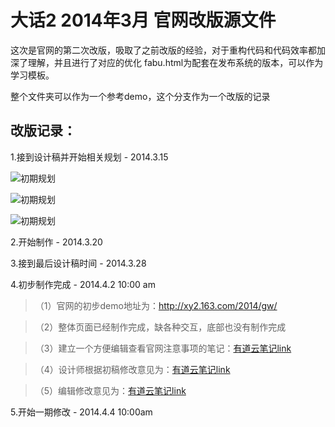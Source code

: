大话2 2014年3月 官网改版源文件
=====

这次是官网的第二次改版，吸取了之前改版的经验，对于重构代码和代码效率都加深了理解，并且进行了对应的优化
fabu.html为配套在发布系统的版本，可以作为学习模板。

整个文件夹可以作为一个参考demo，这个分支作为一个改版的记录

改版记录：
---------
1.接到设计稿并开始相关规划 - 2014.3.15

![初期规划](http://117.18.10.164/1.jpg "初期结构规划")

![初期规划](http://117.18.10.164/2.jpg "CSS语法规划")

![初期规划](http://117.18.10.164/3.jpg "相关模块算法规划")

2.开始制作 - 2014.3.20

3.接到最后设计稿时间 - 2014.3.28

4.初步制作完成 - 2014.4.2  10:00 am
>（1）官网的初步demo地址为：<a href="http://xy2.163.com/2014/gw/" target="_blank">http://xy2.163.com/2014/gw/</a>

>（2）整体页面已经制作完成，缺各种交互，底部也没有制作完成

>（3）建立一个方便编辑查看官网注意事项的笔记：<a href="http://note.youdao.com/share/?id=9cb34a908135877f5435d25d60db0d28&type=note" target="_blank">有道云笔记link</a>

>（4）设计师根据初稿修改意见为：<a href="http://note.youdao.com/share/?id=fb3f327278345a4957a299879b7ef6b8&type=note" target="_blank">有道云笔记link</a>

>（5）编辑修改意见为：<a href="http://note.youdao.com/share/?id=490c7cc2c38c39120965692b869cc0d7&type=note " target="_blank">有道云笔记link</a>

5.开始一期修改 - 2014.4.4 10:00am


